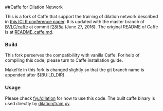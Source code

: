 ##Caffe for Dilation Network

This is a fork of Caffe that support the training of dilation network described in [this ICLR conference paper](http://arxiv.org/abs/1511.07122). It is updated with the master branch of [BVLC/caffe](https://github.com/BVLC/caffe) at commit [f28f5a](https://github.com/BVLC/caffe/commit/f28f5ae2f2453f42b5824723efc326a04dd16d85) (June 27, 2016). The original README of Caffe is at [README_caffe.md](https://github.com/fyu/caffe-dilation/blob/master/README_caffe.md).

### Build

This fork perserves the compatibililty with vanilla Caffe. For help of compiling this code, please turn to Caffe installation guide.

Makefile in this fork is changed slightly so that the git branch name is appended after $(BUILD_DIR).


### Usage
Please check [fyu/dilation](https://github.com/fyu/dilation/) for how to use this code. The built caffe binary is used directly by [dilation/train.py](https://github.com/fyu/dilation/blob/master/train.py).
